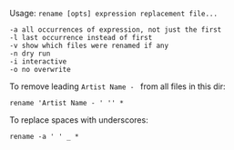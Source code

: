 Usage: `rename [opts] expression replacement file...`

	-a all occurrences of expression, not just the first
	-l last occurrence instead of first
	-v show which files were renamed if any
	-n dry run
	-i interactive
	-o no overwrite

To remove leading `Artist Name - ` from all files in this dir:

	rename 'Artist Name - ' '' *

To replace spaces with underscores:

	rename -a ' ' _ *
